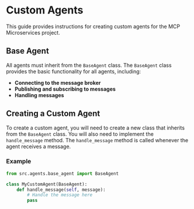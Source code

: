 # Custom Agents

This guide provides instructions for creating custom agents for the MCP Microservices project.

## Base Agent

All agents must inherit from the `BaseAgent` class. The `BaseAgent` class provides the basic functionality for all agents, including:

*   **Connecting to the message broker**
*   **Publishing and subscribing to messages**
*   **Handling messages**

## Creating a Custom Agent

To create a custom agent, you will need to create a new class that inherits from the `BaseAgent` class. You will also need to implement the `handle_message` method. The `handle_message` method is called whenever the agent receives a message.

### Example

```python
from src.agents.base_agent import BaseAgent

class MyCustomAgent(BaseAgent):
    def handle_message(self, message):
        # Handle the message here
        pass
```

